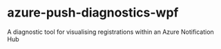 # azure-push-diagnostics-wpf
A diagnostic tool for visualising registrations within an Azure Notification Hub
